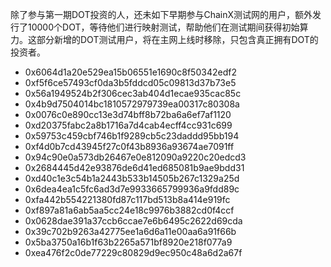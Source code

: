 除了参与第一期DOT投资的人，还未如下早期参与ChainX测试网的用户，额外发行了10000个DOT，等待他们进行映射测试，帮助他们在测试期间获得初始算力。这部分新增的DOT测试用户，将在主网上线时移除，只包含真正拥有DOT的投资者。

- 0x6064d1a20e529ea15b06551e1690c8f50342edf2
- 0xf5f6ce57493cf0da3b5fddcd05c09813d37b73e5
- 0x56a1949524b2f306cec3ab404d1ecae935cac85c
- 0x4b9d7504014bc1810572979739ea00317c80308a
- 0x0076c0e890cc13e3d74bff8b72ba6a6ef7af1120
- 0xd20375fabc2a8b1716a7d4cab4ecff4cc931c699
- 0x59753c459cbf746b1f9289cb5c23daddd95bb194
- 0xf4d0b7cd43945f27c0f43b8936a93674ae7091ff
- 0x94c90e0a573db26467e0e812090a9220c20edcd3
- 0x2684445d42e93876de6d41ed685081b9ae9bdd31
- 0xd40c1e3c54b1a2443b533b14505b267c1329a25d
- 0x6dea4ea1c5fc6ad3d7e9933665799936a9fdd89c
- 0xfa442b554221380fd87c117bd513b8a414e919fc
- 0xf897a81a6ab5aa5cc24e18c9976b3882cd0f4ccf
- 0x0628dae391a37ccb6ccae7e6b6495c2622d69cda
- 0x39c702b9263a42775ee1a6d6a11e00aa6a91f66b
- 0x5ba3750a16b1f63b2265a571bf8920e218f077a9
- 0xea476f2c0de77229c80829d9ec950c48a6d2a67f
